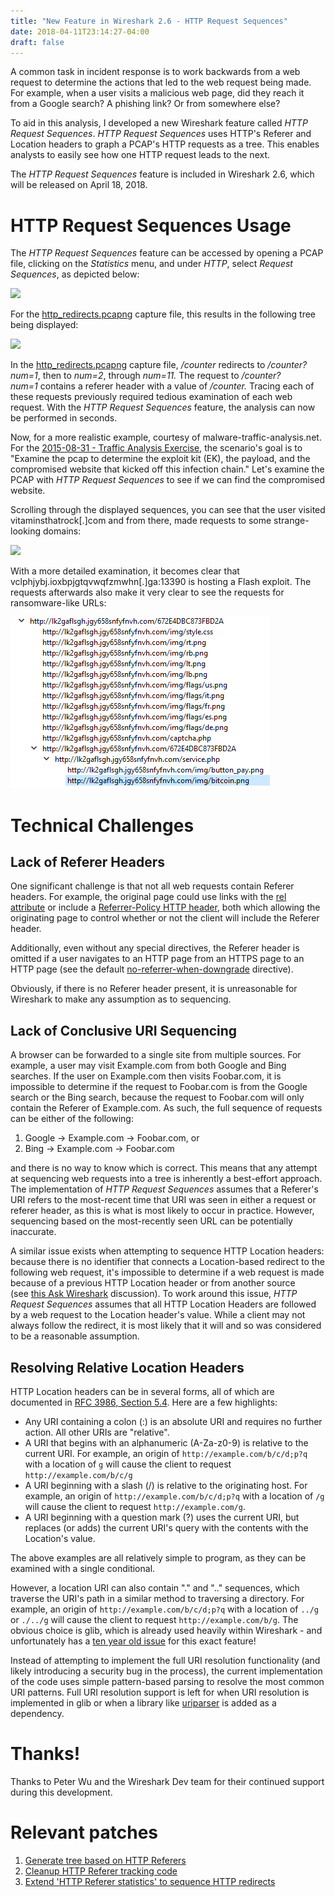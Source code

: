 ```yaml
---
title: "New Feature in Wireshark 2.6 - HTTP Request Sequences"
date: 2018-04-11T23:14:27-04:00
draft: false
---
```


A common task in incident response is to work backwards from a web request to determine the actions that led to the web request being made. For example, when a user visits a malicious web page, did they reach it from a Google search? A phishing link? Or from somewhere else?

To aid in this analysis, I developed a new Wireshark feature called *HTTP Request Sequences*. *HTTP Request Sequences* uses HTTP's Referer and Location headers to graph a PCAP's HTTP requests as a tree. This enables analysts to easily see how one HTTP request leads to the next.

The *HTTP Request Sequences* feature is included in Wireshark 2.6, which will be released on April 18, 2018.

# HTTP Request Sequences Usage

The *HTTP Request Sequences* feature can be accessed by opening a PCAP file, clicking on the *Statistics* menu, and under *HTTP*, select *Request Sequences*, as depicted below:

![](001.png)

For the [http_redirects.pcapng](https://wiki.wireshark.org/SampleCaptures?action=AttachFile&do=get&target=http_redirects.pcapng) capture file, this results in the following tree being displayed:

![](002.png)

In the [http_redirects.pcapng](https://wiki.wireshark.org/SampleCaptures?action=AttachFile&do=get&target=http_redirects.pcapng) capture file, */counter* redirects to */counter?num=1*, then to *num=2*, through *num=11.* The request to */counter?num=1* contains a referer header with a value of */counter.* Tracing each of these requests previously required tedious examination of each web request. With the *HTTP Request Sequences* feature, the analysis can now be performed in seconds.

Now, for a more realistic example, courtesy of malware-traffic-analysis.net. For the [2015-08-31 - Traffic Analysis Exercise](https://www.malware-traffic-analysis.net/2015/08/31/), the scenario's goal is to "Examine the pcap to determine the exploit kit (EK), the payload, and the compromised website that kicked off this infection chain." Let's examine the PCAP with *HTTP Request Sequences* to see if we can find the compromised website.

Scrolling through the displayed sequences, you can see that the user visited vitaminsthatrock[.]com and from there, made requests to some strange-looking domains:

![](003.png)

With a more detailed examination, it becomes clear that vclphjybj.ioxbpjgtqvwqfzmwhn[.]ga:13390 is hosting a Flash exploit. The requests afterwards also make it very clear to see the requests for ransomware-like URLs:

![](004.png)

# Technical Challenges

## Lack of Referer Headers

One significant challenge is that not all web requests contain Referer headers. For example, the original page could use links with the [rel attribute](https://developer.mozilla.org/en-US/docs/Web/HTML/Link_types) or include a [Referrer-Policy HTTP header](https://developer.mozilla.org/en-US/docs/Web/HTTP/Headers/Referrer-Policy), both which allowing the originating page to control whether or not the client will include the Referer header.

Additionally, even without any special directives, the Referer header is omitted if a user navigates to an HTTP page from an HTTPS page to an HTTP page (see the default [no-referrer-when-downgrade](https://developer.mozilla.org/en-US/docs/Web/HTTP/Headers/Referrer-Policy#Directives) directive).

Obviously, if there is no Referer header present, it is unreasonable for Wireshark to make any assumption as to sequencing.

## Lack of Conclusive URI Sequencing

A browser can be forwarded to a single site from multiple sources. For example, a user may visit Example.com from both Google and Bing searches. If the user on Example.com then visits Foobar.com, it is impossible to determine if the request to Foobar.com is from the Google search or the Bing search, because the request to Foobar.com will only contain the Referer of Example.com. As such, the full sequence of requests can be either of the following:

1. Google -> Example.com -> Foobar.com, or
1. Bing -> Example.com -> Foobar.com

and there is no way to know which is correct. This means that any attempt at sequencing web requests into a tree is inherently a best-effort approach. The implementation of *HTTP Request Sequences* assumes that a Referer's URI refers to the most-recent time that URI was seen in either a request or referer header, as this is what is most likely to occur in practice. However, sequencing based on the most-recently seen URL can be potentially inaccurate.

A similar issue exists when attempting to sequence HTTP Location headers: because there is no identifier that connects a Location-based redirect to the following web request, it's impossible to determine if a web request is made because of a previous HTTP Location header or from another source (see [this Ask Wireshark](https://osqa-ask.wireshark.org/questions/27616/follow-http-redirects-automatically-http-status-codes-301302) discussion). To work around this issue, *HTTP Request Sequences* assumes that all HTTP Location Headers are followed by a web request to the Location header's value. While a client may not always follow the redirect, it is most likely that it will and so was considered to be a reasonable assumption.

## Resolving Relative Location Headers

HTTP Location headers can be in several forms, all of which are documented in [RFC 3986, Section 5.4](https://tools.ietf.org/html/rfc3986#section-5.4). Here are a few highlights:

- Any URI containing a colon (:) is an absolute URI and requires no further action. All other URIs are "relative".
- A URI that begins with an alphanumeric (A-Za-z0-9) is relative to the current URI. For example, an origin of `http://example.com/b/c/d;p?q` with a location of `g` will cause the client to request `http://example.com/b/c/g`
- A URI beginning with a slash (/) is relative to the originating host. For example, an origin of `http://example.com/b/c/d;p?q` with a location of `/g` will cause the client to request `http://example.com/g`.
- A URI beginning with a question mark (?) uses the current URI, but replaces (or adds) the current URI's query with the contents with the Location's value.

The above examples are all relatively simple to program, as they can be examined with a single conditional.

However, a location URI can also contain "." and ".." sequences, which traverse the URI's path in a similar method to traversing a directory. For example, an origin of `http://example.com/b/c/d;p?q` with a location of `../g` or `./../g` will cause the client to request `http://example.com/b/g`. The obvious choice is glib, which is already used heavily within Wireshark - and unfortunately has a [ten year old issue](https://bugzilla.gnome.org/show_bug.cgi?id=489862) for this exact feature!

Instead of attempting to implement the full URI resolution functionality (and likely introducing a security bug in the process), the current implementation of the code uses simple pattern-based parsing to resolve the most common URI patterns. Full URI resolution support is left for when URI resolution is implemented in glib or when a library like [uriparser](https://uriparser.github.io/) is added as a dependency.

# Thanks!

Thanks to Peter Wu and the Wireshark Dev team for their continued support during this development.

# Relevant patches

1. [Generate tree based on HTTP Referers](https://code.wireshark.org/review/#/c/25319/)
1. [Cleanup HTTP Referer tracking code](https://code.wireshark.org/review/#/c/25665/)
1. [Extend 'HTTP Referer statistics' to sequence HTTP redirects](https://code.wireshark.org/review/#/c/26679/)

